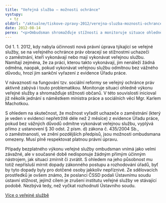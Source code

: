 ```yaml
---
title: "Veřejná služba – možnosti ochránce"
vystupy:
  - tz
oldUrl: "/aktualne/tiskove-zpravy-2012/verejna-sluzba-moznosti-ochrance"
date: 2012-08-14
perex: "<p>Ombudsman shromažďuje stížnosti a monitoruje situace ohledně bezplatné veřejné služby. Musí však respektovat, že jde o platnou právní úpravu, a nemá žádný přímý nástroj, jak situaci zmírnit či zvrátit.</p>"
---
```


<!-- imported from the old website -->

<p>Od 1. 1. 2012, kdy nabyla účinnosti nová právní úprava týkající se veřejné služby, se na veřejného ochránce práv obracejí se stížnostmi uchazeči o zaměstnání, kteří vykonávají nebo mají vykonávat veřejnou službu. Namítají zejména, že za práci, kterou takto vykonávají, jim nenáleží žádná odměna, naopak, pokud vykonávat veřejnou službu odmítnou bez vážného důvodu, hrozí jim sankční vyřazení z evidence Úřadu práce.</p><p>V návaznosti na fungování tzv. sociální reformy se veřejný ochránce práv aktivně zabývá i touto problematikou. Monitoruje situaci ohledně výkonu veřejné služby a shromažďuje stížnosti občanů. V této souvislosti inicioval již několik jednání s náměstkem ministra práce a sociálních věcí Mgr. Karlem Machotkou.</p><p>S ohledem na skutečnost, že možnost vyřadit uchazeče o zaměstnání (který je veden v evidenci nepřetržitě déle než 2 měsíce) z evidence Úřadu práce, pokud bez vážných důvodů odmítne vykonávat veřejnou službu, vyplývá přímo z ustanovení § 30 odst. 2 písm. d) zákona č. 435/2004 Sb., o zaměstnanosti, ve znění pozdějších předpisů, jsou možnosti ombudsmana omezeny. Musí plně respektovat platnou právní úpravu.</p><p>Případy bezplatného výkonu veřejné služby ombudsman vnímá jako velmi závažné, ale v současné době nedisponuje žádným přímým účinným nástrojem, jak situaci zmírnit či zvrátit. S ohledem na jeho působnost mu totiž nepřísluší mírnit dopady zákonného postupu a rozhodování úřadů, byť by tyto dopady byly pro dotčené osoby jakkoliv nepříznivé. Ze sdělovacích prostředků je ovšem známo, že poslanci ČSSD podali Ústavnímu soudu ústavní stížnost, jejímž cílem je zrušení institutu veřejné služby ve stávající podobě. Nezbývá tedy, než vyčkat rozhodnutí Ústavního soudu.</p><p><a href="/stiznosti-na-urady/aktuality-z-verejne-spravy/verejna-sluzba/" target="_blank">Více o veřejné službě</a></p>

